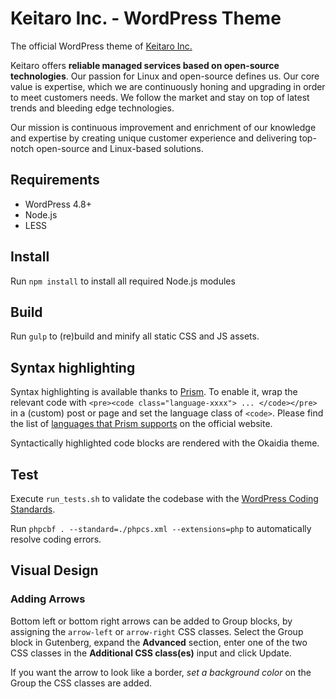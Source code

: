 # Keitaro Inc. - WordPress Theme

The official WordPress theme of [Keitaro Inc.](http://www.keitaro.com/)

Keitaro offers **reliable managed services based on open-source technologies**. Our passion for Linux and open-source defines us. Our core value is expertise, which we are continuously honing and upgrading in order to meet customers needs. We follow the market and stay on top of latest trends and bleeding edge technologies.

Our mission is continuous improvement and enrichment of our knowledge and expertise by creating unique customer experience and delivering top-notch open-source and Linux-based solutions.

## Requirements

* WordPress 4.8+
* Node.js
* LESS

## Install

Run `npm install` to install all required Node.js modules

## Build

Run `gulp` to (re)build and minify all static CSS and JS assets.

## Syntax highlighting

Syntax highlighting is available thanks to [Prism](http://prismjs.com/). To enable it, wrap the relevant code with `<pre><code class="language-xxxx"> ... </code></pre>` in a (custom) post or page and set the language class of `<code>`. Please find the list of [languages that Prism supports](http://prismjs.com/#languages-list) on the official website.

Syntactically highlighted code blocks are rendered with the Okaidia theme.

## Test

Execute `run_tests.sh` to validate the codebase with the [WordPress Coding Standards](https://make.wordpress.org/core/handbook/best-practices/coding-standards/).

Run `phpcbf . --standard=./phpcs.xml --extensions=php` to automatically resolve coding errors.

## Visual Design

### Adding Arrows

Bottom left or bottom right arrows can be added to Group blocks, by assigning the `arrow-left` or `arrow-right` CSS classes. Select the Group block in Gutenberg, expand the **Advanced** section, enter one of the two CSS classes in the **Additional CSS class(es)** input and click Update.

If you want the arrow to look like a border, *set a background color* on the Group the CSS classes are added.
